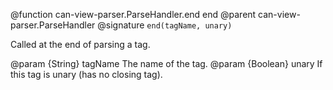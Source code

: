 @function can-view-parser.ParseHandler.end end
@parent can-view-parser.ParseHandler
@signature `end(tagName, unary)`

Called at the end of parsing a tag.

@param {String} tagName The name of the tag.
@param {Boolean} unary If this tag is unary (has no closing tag).
